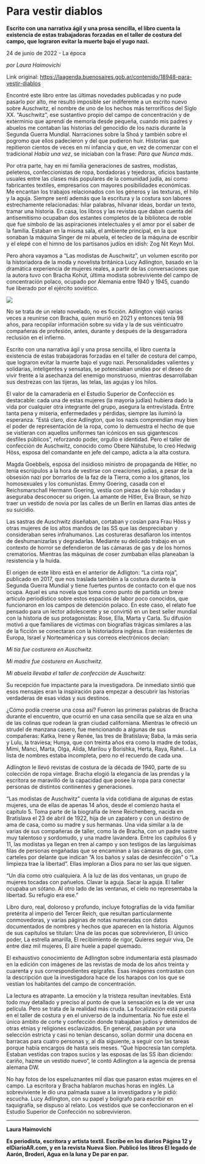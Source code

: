 # Para vestir diablos

**Escrito con una narrativa ágil y una prosa sencilla, el libro cuenta la existencia de estas trabajadoras forzadas en el taller de costura del campo, que lograron evitar la muerte bajo el yugo nazi.**

24 de junio de 2022 - La época

_por Laura Haimovichi_

Link original: https://laagenda.buenosaires.gob.ar/contenido/18948-para-vestir-diablos



Encontré este libro entre las últimas novedades publicadas y no pude pasarlo por alto, me resultó imposible ser indiferente a un escrito nuevo sobre Auschwitz, el nombre de uno de los hechos más terroríficos del Siglo XX. “Auschwitz”, ese sustantivo propio del campo de concentración y de exterminio que aprendí de memoria desde pequeña, cuando mis padres y abuelos me contaban las historias del genocidio de los nazis durante la Segunda Guerra Mundial. Narraciones sobre la Shoá y también sobre el pogromo que ellos padecieron y del que pudieron huir. Historias que repitieron cientos de veces en mi infancia y que, en vez de comenzar con el tradicional *Había una vez*, se iniciaban con la frase: *Para que Nunca más*.




Por otra parte, hay en mi familia generaciones de sastres, modistas, peleteros, confeccionistas de ropa, bordadoras y tejedoras, oficios bastante usuales entre las clases más populares de la comunidad judía, así como fabricantes textiles, empresarios con mayores posibilidades económicas. Me encantan los trabajos relacionados con los géneros y las texturas, el hilo y la aguja. Siempre sentí además que la escritura y la costura son labores estrechamente relacionadas: hilar palabras, hilvanar ideas, bordar un texto, tramar una historia. En casa, los libros y las revistas que daban cuenta del antisemitismo ocupaban dos estantes completos de la biblioteca de roble que fue símbolo de las aspiraciones intelectuales y el amor por el saber de la familia. Estaban en la misma sala, el ambiente principal, en la que sonaban la máquina Singer de mi abuela, el tecleo de la máquina de escribir y el elepé con el himno de los partisanos judíos en idish: Zog Nit Keyn Mol.




Pero ahora vayamos a “Las modistas de Auschwitz”, un volumen escrito por la historiadora de la moda y novelista británica Lucy Adlington, basado en la dramática experiencia de mujeres reales, a partir de las conversaciones que la autora tuvo con Bracha Kohút, última modista sobreviviente del campo de concentración polaco, ocupado por Alemania entre 1940 y 1945, cuando fue liberado por el ejército soviético.




![](https://cdn.feater.me/files/images/289619/53afd8e6-fcb4-497c-b446-54adb659c5cd.jpg)




No se trata de un relato novelado, no es ficción. Adlington viajó varias veces a reunirse con Bracha, quien murió en 2021 y entonces tenía 98 años, para recopilar información sobre su vida y la de sus veinticuatro compañeras de profesión, antes, durante y después de la desgarradora reclusión en el infierno.




Escrito con una narrativa ágil y una prosa sencilla, el libro cuenta la existencia de estas trabajadoras forzadas en el taller de costura del campo, que lograron evitar la muerte bajo el yugo nazi. Personalidades valientes y solidarias, inteligentes y sensatas, se potenciaban unidas por el deseo de vivir frente a la asechanza del enemigo monstruoso, mientras desarrollaban sus destrezas con las tijeras, las telas, las agujas y los hilos.




El valor de la camaradería en el Estudio Superior de Confección es destacable: cada una de estas mujeres (la mayoría judías) hubiera dado la vida por cualquier otra integrante del grupo, asegura la entrevistada. Entre tanta pena y miseria, enfermedades y pérdidas, siempre las iluminó la esperanza. “Está claro, dice Adlington, que los nazis comprendían muy bien el poder de representación de la ropa, como lo demuestra el hecho de que se vistieran con aquellos uniformes tan icónicos en sus gigantescos desfiles públicos”, reforzando poder, orgullo e identidad. Pero el taller de confección de Auschwitz, conocido como Obere Nähstube, lo creó Hedwig Höss, esposa del comandante en jefe del campo, adicta a la alta costura.




Magda Goebbels, esposa del insidioso ministro de propaganda de Hitler, no tenía escrúpulos a la hora de vestirse con creaciones judías, a pesar de la obsesión nazi por borrarlos de la faz de la Tierra, como a los gitanos, los homosexuales y los comunistas. Emmy Goering, casada con el Reichsmarschall Hermann Goering, vestía con piezas de lujo robadas y aseguraba desconocer su origen. La amante de Hitler, Eva Braun, se hizo traer un vestido de novia por las calles de un Berlín en llamas días antes de su suicidio.




Las sastras de Auschwitz diseñaban, cortaban y cosían para Frau Höss y otras mujeres de los altos mandos de las SS que las despreciaban y consideraban seres infrahumanos. Las costureras desafiaron los intentos de deshumanizarlas y degradarlas. Mediante su delicado trabajo en un contexto de horror se defendieron de las cámaras de gas y de los hornos crematorios. Mientras las máquinas de coser zumbaban ellas planeaban la resistencia y la huida.




El origen de este libro está en el anterior de Adligton: “La cinta roja”, publicado en 2017, que nos traslada también a la costura durante la Segunda Guerra Mundial y tiene fuertes puntos de contacto con el que nos ocupa. Aquel es una novela que toma como punto de partida un breve artículo periodístico sobre estos espacios de labor poco conocidos, que funcionaron en los campos de detención polaco. En este caso, el relato fue pensado para un lector adolescente y se convirtió en un best seller mundial con la historia de sus protagonistas: Rose, Ella, Marta y Carla. Su difusión motivó a que familiares de víctimas con biografías trágicas similares a las de la ficción se conectaran con la historiadora inglesa. Eran residentes de Europa, Israel y Norteamérica y sus correos electrónicos decían:




*Mi tía fue costurera en Auschwitz.*




*Mi madre fue costurera en Auschwitz.*




*Mi abuela llevaba el taller de confección de Auschwitz.*




Su recepción fue impactante para la investigadora. De inmediato sintió que esos mensajes eran la inspiración para empezar a descubrir las historias verdaderas de esas vidas y sus destinos.




¿Cómo podía creerse una cosa así? Fueron las primeras palabras de Bracha durante el encuentro, que ocurrió en una casa sencilla que se alza en una de las colinas que rodean la gran ciudad californiana. Mientras le ofreció un strudel de manzana casero, fue mencionando a algunas de sus compañeras: Katka, Irene y Renée, las tres de Bratislava; Baba, la más seria y Lulu, la traviesa; Hunya, que con treinta años era como la madre de todas, Mimi, Manci, Marta, Olga, Alida, Marilou y Borishka, Herta, Raya, Rahel... La lista de nombres estaba incompleta, pero no el recuerdo de cada una.




Adlington le llevó revistas de costura de la década de 1940, parte de su colección de ropa vintage. Bracha elogió la elegancia de las prendas y la escritora se maravilló de la capacidad que posee la ropa para conectar personas de distintos continentes y generaciones.




“Las modistas de Auschwitz” cuenta la vida cotidiana de algunas de estas mujeres, una de ellas de apenas 14 años, desde el comienzo hasta el capítulo 5. Toma parte de la biografía de Irene Reichenberg, nacida en Bratislava el 23 de abril de 1922, hija de un zapatero y con un destino de ama de casa, como su madre y sus hermanas. Una vida similar a la de varias de sus compañeras de taller, como la de Bracha, con un padre sastre muy talentoso y sordomudo, y una madre lavandera. Entre los capítulos 6 y 11, las modistas ya llegan en tren al campo y son testigos de las larguísimas filas de personas engañadas que se encaminan a las cámaras de gas, con carteles por delante que indican “A los baños y salas de desinfección” o “La limpieza trae la libertad”. Ellas imploran a Dios para no ser las que siguen.




“Un día como otro cualquiera. A la luz de las dos ventanas, un grupo de mujeres tocadas con pañuelos. Clavar la aguja. Sacar la aguja. El taller ocupaba un sótano. Al otro lado de las ventanas, el cielo no representaba la libertad. Su refugio era ese.”




Libro duro, real, doloroso y profundo, incluye fotografías de la vida familiar pretérita al imperio del Tercer Reich, que resultan particularmente conmovedoras, y varias páginas de notas numeradas con datos documentados de nombres y hechos que aparecen en la historia. Algunos de sus capítulos se titulan: Una de las pocas que sobrevivieron, El único poder, La estrella amarilla, El recibimiento de rigor, Quieres seguir viva, De entre diez mil mujeres, El aire huele a papel quemado.




El exhaustivo conocimiento de Adlington sobre indumentaria está plasmado en la edición con imágenes de las revistas de moda de los años treinta y cuarenta y sus correspondientes epígrafes. Esas imágenes contrastan con la descripción que la investigadora hace de los harapos con los que se vestían los habitantes del campo de concentración.




La lectura es atrapante. La emoción y la tristeza resultan inevitables. Está todo muy detallado y preciso al punto de que la sensación es la de ver una película. Pero se trata de la realidad más cruda. La focalización está puesta en el taller de costura y en el universo de la indumentaria. No fue este el único ámbito de corte y confección donde trabajaban judíos y detenidos de otras etnias y religiones esclavizados. En general, pasaban por una selección estricta y casi no tenían descanso, solían dormir una docena en barracas para cuatro personas y, al día siguiente, a seguir con las tareas porque había encargos de hasta seis meses. “Qué hipocresía tan completa. Estaban vestidas con trapos sucios y las esposas de las SS iban diciendo: cariño, hazme un vestido nuevo”, le contó Adlington a la agencia de prensa alemana DW.




No hay fotos de los espeluznantes mil días que pasaron estas mujeres en el campo. La escritora y Bracha hablaron muchas horas en inglés. La sobreviviente le dio una palmada suave a la investigadora y le pidió: escucha. Lucy Adlington, con su papel y bolígrafo para escribir en taquigrafía, se dispuso al relato. Los vestidos que se confeccionaron en el Estudio Superior de Confección no sobrevivieron.




---




**Laura Haimovichi**




**Es periodista, escritora y artista textil. Escribe en los diarios Página 12 y elDiarioAR.com, y en la revista Nueva Sion. Publicó los libros El legado de Aarón, Broderí, Agua en la luna y De par en par.**



